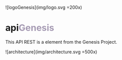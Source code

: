![logoGenesis](img/logo.svg =200x)

# api<span style="color:#A79CB4">Genesis</span>

This API REST is a element from the Genesis Project.

![architecture](img/architecture.svg =500x)